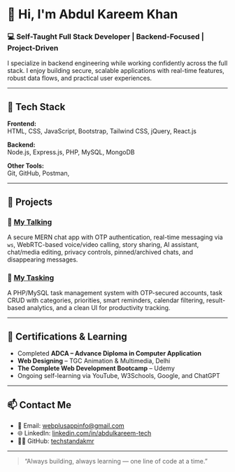 # 👋 Hi, I'm Abdul Kareem Khan

### 💻 Self-Taught Full Stack Developer | Backend-Focused | Project-Driven

I specialize in backend engineering while working confidently across the full stack. I enjoy building secure, scalable applications with real-time features, robust data flows, and practical user experiences.

---

## 🧠 Tech Stack

**Frontend:**  
HTML, CSS, JavaScript, Bootstrap, Tailwind CSS, jQuery, React.js

**Backend:**  
Node.js, Express.js, PHP, MySQL, MongoDB

**Other Tools:**  
Git, GitHub, Postman,

---

## 🚀 Projects

### 🔹 [My Talking](https://my-talking.onrender.com)  
A secure MERN chat app with OTP authentication, real-time messaging via `ws`, WebRTC-based voice/video calling, story sharing, AI assistant, chat/media editing, privacy controls, pinned/archived chats, and disappearing messages.

### 🔹 [My Tasking](https://my-tasking.wuaze.com)  
A PHP/MySQL task management system with OTP-secured accounts, task CRUD with categories, priorities, smart reminders, calendar filtering, result-based analytics, and a clean UI for productivity tracking.

---

## 📜 Certifications & Learning

- Completed **ADCA – Advance Diploma in Computer Application**  
- **Web Designing** – TGC Animation & Multimedia, Delhi  
- **The Complete Web Development Bootcamp** – Udemy  
- Ongoing self-learning via YouTube, W3Schools, Google, and ChatGPT

---

## 📫 Contact Me

- 📧 Email: [webplusappinfo@gmail.com](mailto:webplusappinfo@gmail.com)  
- 🌐 LinkedIn: [linkedin.com/in/abdulkareem-tech](https://linkedin.com/in/abdulkareem-tech)  
- 🧑‍💻 GitHub: [techstandakmr](https://github.com/techstandakmr)

---

> “Always building, always learning — one line of code at a time.”
